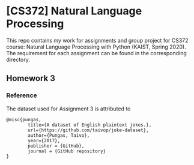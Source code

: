 # [CS372] Natural Language Processing
This repo contains my work for assignments and group project for CS372 course: Natural Language Processing with Python (KAIST, Spring 2020).
The requirement for each assignment can be found in the corresponding directory.

## Homework 3
### Reference
The dataset used for Assignment 3 is attributed to
```
@misc{pungas,
        title={A dataset of English plaintext jokes.},
        url={https://github.com/taivop/joke-dataset},
        author={Pungas, Taivo},
        year={2017},
        publisher = {GitHub},
        journal = {GitHub repository}
}
```
